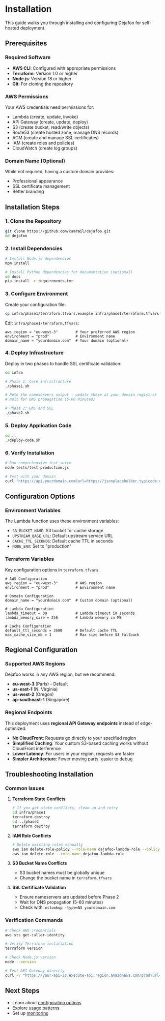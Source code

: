 # Installation

This guide walks you through installing and configuring Dejafoo for self-hosted deployment.

## Prerequisites

### Required Software

- **AWS CLI**: Configured with appropriate permissions
- **Terraform**: Version 1.0 or higher
- **Node.js**: Version 18 or higher
- **Git**: For cloning the repository

### AWS Permissions

Your AWS credentials need permissions for:

- Lambda (create, update, invoke)
- API Gateway (create, update, deploy)
- S3 (create bucket, read/write objects)
- Route53 (create hosted zone, manage DNS records)
- ACM (create and manage SSL certificates)
- IAM (create roles and policies)
- CloudWatch (create log groups)

### Domain Name (Optional)

While not required, having a custom domain provides:
- Professional appearance
- SSL certificate management
- Better branding

## Installation Steps

### 1. Clone the Repository

```bash
git clone https://github.com/camrail/dejafoo.git
cd dejafoo
```

### 2. Install Dependencies

```bash
# Install Node.js dependencies
npm install

# Install Python dependencies for documentation (optional)
cd docs
pip install -r requirements.txt
```

### 3. Configure Environment

Create your configuration file:

```bash
cp infra/phase1/terraform.tfvars.example infra/phase1/terraform.tfvars
```

Edit `infra/phase1/terraform.tfvars`:

```hcl
aws_region = "eu-west-3"        # Your preferred AWS region
environment = "prod"            # Environment name
domain_name = "yourdomain.com"  # Your domain (optional)
```

### 4. Deploy Infrastructure

Deploy in two phases to handle SSL certificate validation:

```bash
cd infra

# Phase 1: Core infrastructure
./phase1.sh

# Note the nameservers output - update these at your domain registrar
# Wait for DNS propagation (5-60 minutes)

# Phase 2: DNS and SSL
./phase2.sh
```

### 5. Deploy Application Code

```bash
cd ..
./deploy-code.sh
```

### 6. Verify Installation

```bash
# Run comprehensive test suite
node tests/test-production.js

# Test with your domain
curl "https://api.yourdomain.com?url=https://jsonplaceholder.typicode.com/todos/1&ttl=30s"
```

## Configuration Options

### Environment Variables

The Lambda function uses these environment variables:

- `S3_BUCKET_NAME`: S3 bucket for cache storage
- `UPSTREAM_BASE_URL`: Default upstream service URL
- `CACHE_TTL_SECONDS`: Default cache TTL in seconds
- `NODE_ENV`: Set to "production"

### Terraform Variables

Key configuration options in `terraform.tfvars`:

```hcl
# AWS Configuration
aws_region = "eu-west-3"        # AWS region
environment = "prod"            # Environment name

# Domain Configuration
domain_name = "yourdomain.com"  # Custom domain (optional)

# Lambda Configuration
lambda_timeout = 30             # Lambda timeout in seconds
lambda_memory_size = 256        # Lambda memory in MB

# Cache Configuration
default_ttl_seconds = 3600      # Default cache TTL
max_cache_size_mb = 1           # Max size before S3 fallback
```

## Regional Configuration

### Supported AWS Regions

Dejafoo works in any AWS region, but we recommend:

- **eu-west-3** (Paris) - Default
- **us-east-1** (N. Virginia)
- **us-west-2** (Oregon)
- **ap-southeast-1** (Singapore)

### Regional Endpoints

This deployment uses **regional API Gateway endpoints** instead of edge-optimized:

- **No CloudFront**: Requests go directly to your specified region
- **Simplified Caching**: Your custom S3-based caching works without CloudFront interference
- **Lower Latency**: For users in your region, requests are faster
- **Simpler Architecture**: Fewer moving parts, easier to debug

## Troubleshooting Installation

### Common Issues

1. **Terraform State Conflicts**
   ```bash
   # If you get state conflicts, clean up and retry
   cd infra/phase1
   terraform destroy
   cd ../phase2
   terraform destroy
   ```

2. **IAM Role Conflicts**
   ```bash
   # Delete existing roles manually
   aws iam delete-role-policy --role-name dejafoo-lambda-role --policy-name dejafoo-lambda-policy
   aws iam delete-role --role-name dejafoo-lambda-role
   ```

3. **S3 Bucket Name Conflicts**
   - S3 bucket names must be globally unique
   - Change the bucket name in `terraform.tfvars`

4. **SSL Certificate Validation**
   - Ensure nameservers are updated before Phase 2
   - Wait for DNS propagation (5-60 minutes)
   - Check with: `nslookup -type=NS yourdomain.com`

### Verification Commands

```bash
# Check AWS credentials
aws sts get-caller-identity

# Verify Terraform installation
terraform version

# Check Node.js version
node --version

# Test API Gateway directly
curl -v "https://your-api-id.execute-api.region.amazonaws.com/prod?url=https://jsonplaceholder.typicode.com/todos/1&ttl=30s"
```

## Next Steps

- Learn about [configuration options](configuration.md)
- Explore [usage patterns](user-guide/usage.md)
- Set up [monitoring](user-guide/monitoring.md)
